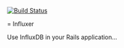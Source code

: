 [![Build Status](https://travis-ci.org/palkan/influxer.svg?branch=master)](https://travis-ci.org/palkan/influxer)

= Influxer

Use InfluxDB in your Rails application...